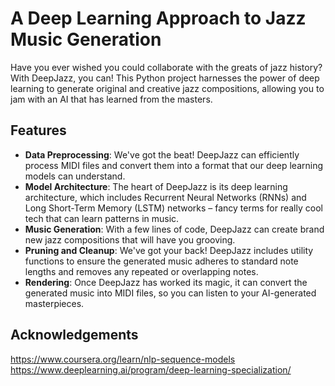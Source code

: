 # A Deep Learning Approach to Jazz Music Generation
Have you ever wished you could collaborate with the greats of jazz history? With DeepJazz, you can! This Python project harnesses the power of deep learning to generate original and creative jazz compositions, allowing you to jam with an AI that has learned from the masters.

## Features

- **Data Preprocessing**: We've got the beat! DeepJazz can efficiently process MIDI files and convert them into a format that our deep learning models can understand.
- **Model Architecture**: The heart of DeepJazz is its deep learning architecture, which includes Recurrent Neural Networks (RNNs) and Long Short-Term Memory (LSTM) networks – fancy terms for really cool tech that can learn patterns in music.
- **Music Generation**: With a few lines of code, DeepJazz can create brand new jazz compositions that will have you grooving.
- **Pruning and Cleanup**: We've got your back! DeepJazz includes utility functions to ensure the generated music adheres to standard note lengths and removes any repeated or overlapping notes.
- **Rendering**: Once DeepJazz has worked its magic, it can convert the generated music into MIDI files, so you can listen to your AI-generated masterpieces.

## Acknowledgements
https://www.coursera.org/learn/nlp-sequence-models
https://www.deeplearning.ai/program/deep-learning-specialization/
